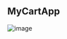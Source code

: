 ## MyCartApp

![image](https://github.com/cxzlkjhgfdsa/Goorm-Assignment/assets/96561194/7a63d589-4b72-476a-905b-6bc86dd4ddb9)
